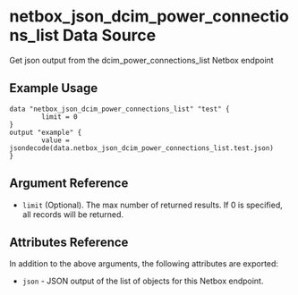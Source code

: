 # netbox\_json\_dcim\_power\_connections\_list Data Source

Get json output from the dcim_power_connections_list Netbox endpoint

## Example Usage

```hcl
data "netbox_json_dcim_power_connections_list" "test" {
        limit = 0
}
output "example" {
        value = jsondecode(data.netbox_json_dcim_power_connections_list.test.json)
}
```

## Argument Reference

* ``limit`` (Optional). The max number of returned results. If 0 is specified, all records will be returned.

## Attributes Reference

In addition to the above arguments, the following attributes are exported:
* ``json`` - JSON output of the list of objects for this Netbox endpoint.

